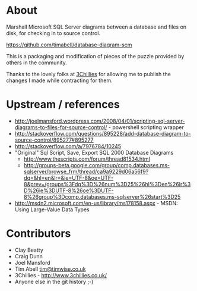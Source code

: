 About
=====

Marshall Microsoft SQL Server diagrams between a database and files on disk, for checking in to source control.

https://github.com/timabell/database-diagram-scm

This is a packaging and modification of pieces of the puzzle provided by others in the community.

Thanks to the lovely folks at [3Chillies](http://www.3chillies.co.uk/) for allowing me to publish the changes I made while contracting for them.

Upstream / references
=====================

* http://joelmansford.wordpress.com/2008/04/01/scripting-sql-server-diagrams-to-files-for-source-control/ -
  powershell scripting wrapper
* http://stackoverflow.com/questions/895228/add-database-diagram-to-source-control/895277#895277
* http://stackoverflow.com/a/7976784/10245
* "Original" Sql Script, Save, Export SQL 2000 Database Diagrams
	* http://www.thescripts.com/forum/thread81534.html
	* http://groups-beta.google.com/group/comp.databases.ms-sqlserver/browse_frm/thread/ca9a9229d06a56f9?dq=&hl=en&lr=&ie=UTF-8&oe=UTF-8&prev=/groups%3Fdq%3D%26num%3D25%26hl%3Den%26lr%3D%26ie%3DUTF-8%26oe%3DUTF-8%26group%3Dcomp.databases.ms-sqlserver%26start%3D25
* http://msdn2.microsoft.com/en-us/library/ms178158.aspx - MSDN: Using Large-Value Data Types

Contributors
============

* Clay Beatty
* Craig Dunn
* Joel Mansford
* Tim Abell <tim@timwise.co.uk>
* 3Chillies - http://www.3chillies.co.uk/
* Anyone else in the git history ;-)
